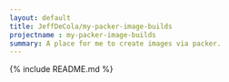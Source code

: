 ```yaml
---
layout: default
title: JeffDeCola/my-packer-image-builds
projectname : my-packer-image-builds
summary: A place for me to create images via packer.
---
```


{% include README.md %}
